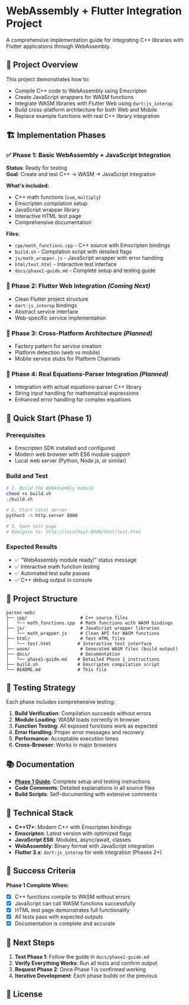 # WebAssembly + Flutter Integration Project

A comprehensive implementation guide for integrating C++ libraries with Flutter applications through WebAssembly.

## 🎯 Project Overview

This project demonstrates how to:
- Compile C++ code to WebAssembly using Emscripten
- Create JavaScript wrappers for WASM functions  
- Integrate WASM libraries with Flutter Web using `dart:js_interop`
- Build cross-platform architecture for both Web and Mobile
- Replace example functions with real C++ library integration

## 🏗️ Implementation Phases

### ✅ Phase 1: Basic WebAssembly + JavaScript Integration
**Status**: Ready for testing  
**Goal**: Create and test C++ → WASM → JavaScript integration

**What's included:**
- C++ math functions (`sum`, `multiply`)
- Emscripten compilation setup
- JavaScript wrapper library
- Interactive HTML test page
- Comprehensive documentation

**Files:**
- `cpp/math_functions.cpp` - C++ source with Emscripten bindings
- `build.sh` - Compilation script with detailed flags
- `js/math_wrapper.js` - JavaScript wrapper with error handling
- `html/test.html` - Interactive test interface
- `docs/phase1-guide.md` - Complete setup and testing guide

### 🔄 Phase 2: Flutter Web Integration *(Coming Next)*
- Clean Flutter project structure
- `dart:js_interop` bindings
- Abstract service interface
- Web-specific service implementation

### 🔄 Phase 3: Cross-Platform Architecture *(Planned)*
- Factory pattern for service creation
- Platform detection (web vs mobile)
- Mobile service stubs for Platform Channels

### 🔄 Phase 4: Real Equations-Parser Integration *(Planned)*
- Integration with actual equations-parser C++ library
- String input handling for mathematical expressions
- Enhanced error handling for complex equations

## 🚀 Quick Start (Phase 1)

### Prerequisites
- Emscripten SDK installed and configured
- Modern web browser with ES6 module support
- Local web server (Python, Node.js, or similar)

### Build and Test
```bash
# 1. Build the WebAssembly module
chmod +x build.sh
./build.sh

# 2. Start local server
python3 -m http.server 8000

# 3. Open test page
# Navigate to: http://localhost:8000/html/test.html
```

### Expected Results
- ✅ "WebAssembly module ready!" status message
- ✅ Interactive math function testing
- ✅ Automated test suite passes
- ✅ C++ debug output in console

## 📁 Project Structure

```
parsec-web/
├── cpp/                    # C++ source files
│   └── math_functions.cpp  # Math functions with WASM bindings
├── js/                     # JavaScript wrapper libraries  
│   └── math_wrapper.js     # Clean API for WASM functions
├── html/                   # Test HTML files
│   └── test.html          # Interactive test interface
├── wasm/                   # Generated WASM files (build output)
├── docs/                   # Documentation
│   └── phase1-guide.md    # Detailed Phase 1 instructions
├── build.sh               # Emscripten compilation script
└── README.md              # This file
```

## 🧪 Testing Strategy

Each phase includes comprehensive testing:

1. **Build Verification**: Compilation succeeds without errors
2. **Module Loading**: WASM loads correctly in browser
3. **Function Testing**: All exposed functions work as expected
4. **Error Handling**: Proper error messages and recovery
5. **Performance**: Acceptable execution times
6. **Cross-Browser**: Works in major browsers

## 📚 Documentation

- **[Phase 1 Guide](docs/phase1-guide.md)**: Complete setup and testing instructions
- **Code Comments**: Detailed explanations in all source files
- **Build Scripts**: Self-documenting with extensive comments

## 🔧 Technical Stack

- **C++17+**: Modern C++ with Emscripten bindings
- **Emscripten**: Latest version with optimized flags
- **JavaScript ES6**: Modules, async/await, classes
- **WebAssembly**: Binary format with JavaScript integration
- **Flutter 3.x**: `dart:js_interop` for web integration (Phases 2+)

## 🎯 Success Criteria

**Phase 1 Complete When:**
- [x] C++ functions compile to WASM without errors
- [x] JavaScript can call WASM functions successfully  
- [x] HTML test page demonstrates full functionality
- [x] All tests pass with expected outputs
- [x] Documentation is complete and accurate

## 🔄 Next Steps

1. **Test Phase 1**: Follow the guide in `docs/phase1-guide.md`
2. **Verify Everything Works**: Run all tests and confirm output
3. **Request Phase 2**: Once Phase 1 is confirmed working
4. **Iterative Development**: Each phase builds on the previous

## 📄 License

